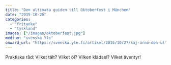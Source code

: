 ```yaml
---
title: "Den ultimata guiden till Oktoberfest i München"
date: "2015-10-26"
categories: 
  - "fritanke"
  - "tyskland"
images: ["/images/oktoberfest.jpg"]
medium: "svenska Yle"
onward_url: "https://svenska.yle.fi/artikel/2015/10/27/kaj-arno-den-ultimata-guiden-till-oktoberfest-i-munchen"
---
```


Praktiska råd: Vilket tält? Vilket öl? Vilken klädsel? Vilket äventyr!
